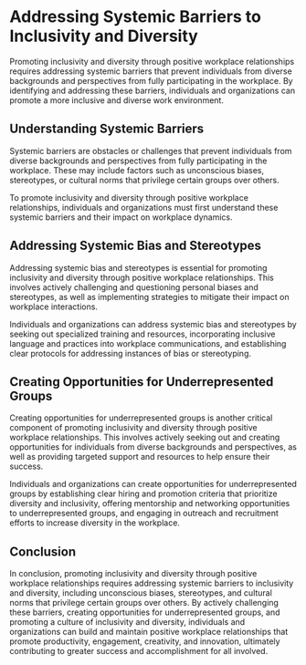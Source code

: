 Addressing Systemic Barriers to Inclusivity and Diversity
==================================================================================================================================================

Promoting inclusivity and diversity through positive workplace relationships requires addressing systemic barriers that prevent individuals from diverse backgrounds and perspectives from fully participating in the workplace. By identifying and addressing these barriers, individuals and organizations can promote a more inclusive and diverse work environment.

Understanding Systemic Barriers
-------------------------------

Systemic barriers are obstacles or challenges that prevent individuals from diverse backgrounds and perspectives from fully participating in the workplace. These may include factors such as unconscious biases, stereotypes, or cultural norms that privilege certain groups over others.

To promote inclusivity and diversity through positive workplace relationships, individuals and organizations must first understand these systemic barriers and their impact on workplace dynamics.

Addressing Systemic Bias and Stereotypes
----------------------------------------

Addressing systemic bias and stereotypes is essential for promoting inclusivity and diversity through positive workplace relationships. This involves actively challenging and questioning personal biases and stereotypes, as well as implementing strategies to mitigate their impact on workplace interactions.

Individuals and organizations can address systemic bias and stereotypes by seeking out specialized training and resources, incorporating inclusive language and practices into workplace communications, and establishing clear protocols for addressing instances of bias or stereotyping.

Creating Opportunities for Underrepresented Groups
--------------------------------------------------

Creating opportunities for underrepresented groups is another critical component of promoting inclusivity and diversity through positive workplace relationships. This involves actively seeking out and creating opportunities for individuals from diverse backgrounds and perspectives, as well as providing targeted support and resources to help ensure their success.

Individuals and organizations can create opportunities for underrepresented groups by establishing clear hiring and promotion criteria that prioritize diversity and inclusivity, offering mentorship and networking opportunities to underrepresented groups, and engaging in outreach and recruitment efforts to increase diversity in the workplace.

Conclusion
----------

In conclusion, promoting inclusivity and diversity through positive workplace relationships requires addressing systemic barriers to inclusivity and diversity, including unconscious biases, stereotypes, and cultural norms that privilege certain groups over others. By actively challenging these barriers, creating opportunities for underrepresented groups, and promoting a culture of inclusivity and diversity, individuals and organizations can build and maintain positive workplace relationships that promote productivity, engagement, creativity, and innovation, ultimately contributing to greater success and accomplishment for all involved.
